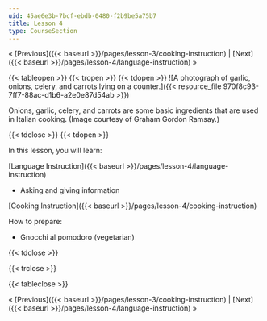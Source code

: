 ```yaml
---
uid: 45ae6e3b-7bcf-ebdb-0480-f2b9be5a75b7
title: Lesson 4
type: CourseSection
---
```


« [Previous]({{< baseurl >}}/pages/lesson-3/cooking-instruction) | [Next]({{< baseurl >}}/pages/lesson-4/language-instruction) »

{{< tableopen >}}
{{< tropen >}}
{{< tdopen >}}
![A photograph of garlic, onions, celery, and carrots lying on a counter.]({{< resource_file 970f8c93-7ff7-88ac-d1b6-a2e0e87d54ab >}})

Onions, garlic, celery, and carrots are some basic ingredients that are used in Italian cooking. (Image courtesy of Graham Gordon Ramsay.)


{{< tdclose >}}
{{< tdopen >}}


In this lesson, you will learn:

[Language Instruction]({{< baseurl >}}/pages/lesson-4/language-instruction)

*   Asking and giving information

[Cooking Instruction]({{< baseurl >}}/pages/lesson-4/cooking-instruction)

How to prepare:

*   Gnocchi al pomodoro (vegetarian)


{{< tdclose >}}

{{< trclose >}}

{{< tableclose >}}

« [Previous]({{< baseurl >}}/pages/lesson-3/cooking-instruction) | [Next]({{< baseurl >}}/pages/lesson-4/language-instruction) »